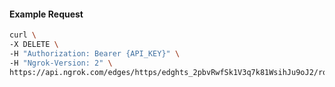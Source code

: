 <!-- Code generated for API Clients. DO NOT EDIT. -->

#### Example Request

```bash
curl \
-X DELETE \
-H "Authorization: Bearer {API_KEY}" \
-H "Ngrok-Version: 2" \
https://api.ngrok.com/edges/https/edghts_2pbvRwfSk1V3q7k81WsihJu9oJ2/routes/edghtsrt_2pbvRuu1aNjaeH8Dwwa9z36TOBW/webhook_verification
```
